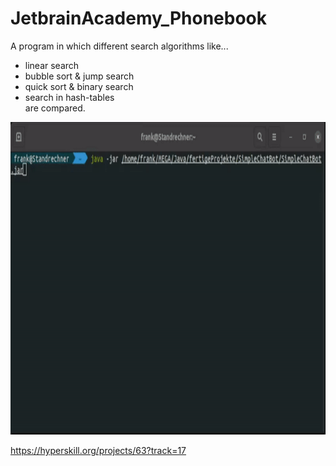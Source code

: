 # JetbrainAcademy_Phonebook
  
A program in which different search algorithms like...  
 - linear search  
 - bubble sort & jump search  
 - quick sort & binary search  
 - search in hash-tables  
 are compared.   

<img src="https://github.com/FOswald86/JetbrainAcademy_SimpleChatBot/blob/main/SimpleChatBot.gif" width="800" height="500" />  

https://hyperskill.org/projects/63?track=17  
